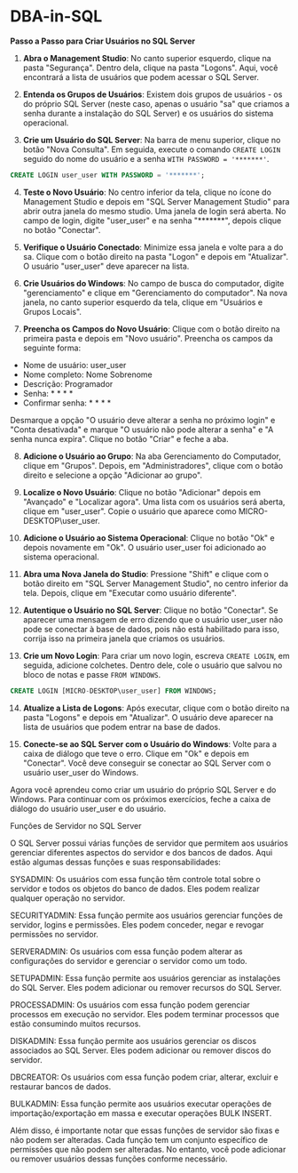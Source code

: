 # DBA-in-SQL
**Passo a Passo para Criar Usuários no SQL Server**

1. **Abra o Management Studio**: No canto superior esquerdo, clique na pasta "Segurança". Dentro dela, clique na pasta "Logons". Aqui, você encontrará a lista de usuários que podem acessar o SQL Server.

2. **Entenda os Grupos de Usuários**: Existem dois grupos de usuários - os do próprio SQL Server (neste caso, apenas o usuário "sa" que criamos a senha durante a instalação do SQL Server) e os usuários do sistema operacional.

3. **Crie um Usuário do SQL Server**: Na barra de menu superior, clique no botão "Nova Consulta". Em seguida, execute o comando `CREATE LOGIN` seguido do nome do usuário e a senha `WITH PASSWORD = '*******'`.

```sql
CREATE LOGIN user_user WITH PASSWORD = '*******';
```

4. **Teste o Novo Usuário**: No centro inferior da tela, clique no ícone do Management Studio e depois em "SQL Server Management Studio" para abrir outra janela do mesmo studio. Uma janela de login será aberta. No campo de login, digite "user_user" e na senha "*******", depois clique no botão "Conectar".

5. **Verifique o Usuário Conectado**: Minimize essa janela e volte para a do sa. Clique com o botão direito na pasta "Logon" e depois em "Atualizar". O usuário "user_user" deve aparecer na lista.

6. **Crie Usuários do Windows**: No campo de busca do computador, digite "gerenciamento" e clique em "Gerenciamento do computador". Na nova janela, no canto superior esquerdo da tela, clique em "Usuários e Grupos Locais".

7. **Preencha os Campos do Novo Usuário**: Clique com o botão direito na primeira pasta e depois em "Novo usuário". Preencha os campos da seguinte forma:

- Nome de usuário: user_user
- Nome completo: Nome Sobrenome
- Descrição: Programador
- Senha: * * * *
- Confirmar senha: * * * *

Desmarque a opção "O usuário deve alterar a senha no próximo login" e "Conta desativada" e marque "O usuário não pode alterar a senha" e "A senha nunca expira". Clique no botão "Criar" e feche a aba.

8. **Adicione o Usuário ao Grupo**: Na aba Gerenciamento do Computador, clique em "Grupos". Depois, em "Administradores", clique com o botão direito e selecione a opção "Adicionar ao grupo".

9. **Localize o Novo Usuário**: Clique no botão "Adicionar" depois em "Avançado" e "Localizar agora". Uma lista com os usuários será aberta, clique em "user_user". Copie o usuário que aparece como MICRO-DESKTOP\user_user.

10. **Adicione o Usuário ao Sistema Operacional**: Clique no botão "Ok" e depois novamente em "Ok". O usuário user_user foi adicionado ao sistema operacional.

11. **Abra uma Nova Janela do Studio**: Pressione "Shift" e clique com o botão direito em "SQL Server Management Studio", no centro inferior da tela. Depois, clique em "Executar como usuário diferente".

12. **Autentique o Usuário no SQL Server**: Clique no botão "Conectar". Se aparecer uma mensagem de erro dizendo que o usuário user_user não pode se conectar à base de dados, pois não está habilitado para isso, corrija isso na primeira janela que criamos os usuários.

13. **Crie um Novo Login**: Para criar um novo login, escreva `CREATE LOGIN`, em seguida, adicione colchetes. Dentro dele, cole o usuário que salvou no bloco de notas e passe `FROM WINDOWS`.

```sql
CREATE LOGIN [MICRO-DESKTOP\user_user] FROM WINDOWS;
```

14. **Atualize a Lista de Logons**: Após executar, clique com o botão direito na pasta "Logons" e depois em "Atualizar". O usuário deve aparecer na lista de usuários que podem entrar na base de dados.

15. **Conecte-se ao SQL Server com o Usuário do Windows**: Volte para a caixa de diálogo que teve o erro. Clique em "Ok" e depois em "Conectar". Você deve conseguir se conectar ao SQL Server com o usuário user_user do Windows.

Agora você aprendeu como criar um usuário do próprio SQL Server e do Windows. Para continuar com os próximos exercícios, feche a caixa de diálogo do usuário user_user e do usuário.

Funções de Servidor no SQL Server

O SQL Server possui várias funções de servidor que permitem aos usuários gerenciar diferentes aspectos do servidor e dos bancos de dados. Aqui estão algumas dessas funções e suas responsabilidades:

SYSADMIN: Os usuários com essa função têm controle total sobre o servidor e todos os objetos do banco de dados. Eles podem realizar qualquer operação no servidor.

SECURITYADMIN: Essa função permite aos usuários gerenciar funções de servidor, logins e permissões. Eles podem conceder, negar e revogar permissões no servidor.

SERVERADMIN: Os usuários com essa função podem alterar as configurações do servidor e gerenciar o servidor como um todo.

SETUPADMIN: Essa função permite aos usuários gerenciar as instalações do SQL Server. Eles podem adicionar ou remover recursos do SQL Server.

PROCESSADMIN: Os usuários com essa função podem gerenciar processos em execução no servidor. Eles podem terminar processos que estão consumindo muitos recursos.

DISKADMIN: Essa função permite aos usuários gerenciar os discos associados ao SQL Server. Eles podem adicionar ou remover discos do servidor.

DBCREATOR: Os usuários com essa função podem criar, alterar, excluir e restaurar bancos de dados.

BULKADMIN: Essa função permite aos usuários executar operações de importação/exportação em massa e executar operações BULK INSERT.

Além disso, é importante notar que essas funções de servidor são fixas e não podem ser alteradas. Cada função tem um conjunto específico de permissões que não podem ser alteradas. No entanto, você pode adicionar ou remover usuários dessas funções conforme necessário.
